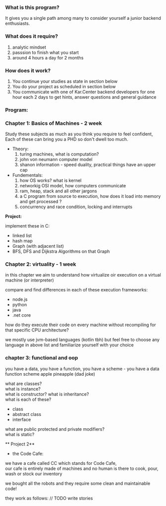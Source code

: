 ### What is this program?
It gives you a single path among many to consider yourself a junior backend enthusiasts.

### What does it require?
1. analytic mindset
2. passsion to finish what you start
3. around 4 hours a day for 2 months


### How does it work?
1. You continue your studies as state in section below
2. You do your project as scheduled in section below
3. You communicate with one of Kar.Center backend developers for one hour each 2 days to get hints, answer questions and general guidance

### Program:

### Chapter 1: Basics of Machines - 2 week
Study these subjects as much as you think you require to feel confident,  
Each of these can bring you a PHD so don't dwell too much.


* Theory:
  1. turing machines, what is computation?
  2. john von neumann computer model
  3. shanon information - speed duality, practical things have an upper cap
* Fundementals:
  1. how OS works? what is kernel
  2. networkig OSI model, how computers communicate
  3. ram, heap, stack and all other jargons
  4. a C program from source to execution, how does it load into memory and get processed ?
  5. concurrency and race condition, locking and interrupts


**Project:**

implement these in C:
* linked list
* hash map
* Graph (with adjacent list)
* BFS, DFS and Dijkstra Algorithms on that Graph 

### Chapter 2: virtuality - 1 week
in this chapter we aim to understand how virtualize oir execution on a virtual machine (or interpreter)

compare and find differences in each of these execution frameworks:

* node.js
* python
* java
* .net core

how do they execute their code on every machine without recompiling for that specific CPU architecture?

we mostly use jvm-based languages (kotlin tbh) but feel free to choose any language in above list and familiarize yourself with your choice

### chapter 3: functional and oop

you have a data, you have a function, you have a scheme - you have a data function scheme apple pineapple (dad joke) 

what are classes?  
what is instance?  
what is constructor? 
what is inheritance?  
what is each of these?  
* class
* abstract class
* interface

what are public protected and private modifiers?  
what is static?  



** Project 2**

* the Code Cafe:

we have a cafe called CC which stands for Code Cafe,  
our cafe is entirely made of machines and no human is there to cook, pour, wash or stock our inventory 

we bought all the robots and they require some clean and maintainable code!

they work as follows:
// TODO write stories 
